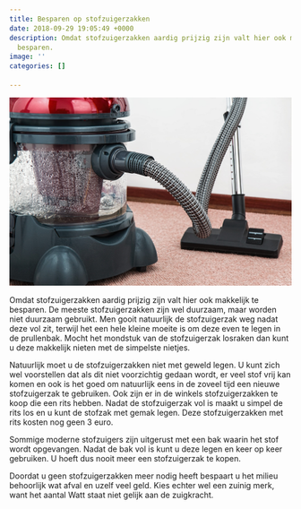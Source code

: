 ```yaml
---
title: Besparen op stofzuigerzakken
date: 2018-09-29 19:05:49 +0000
description: Omdat stofzuigerzakken aardig prijzig zijn valt hier ook makkelijk te
  besparen.
image: ''
categories: []

---
```

![](/uploads/vacuum-cleaner-657719_1920.jpg)

Omdat stofzuigerzakken aardig prijzig zijn valt hier ook makkelijk te besparen. De meeste stofzuigerzakken zijn wel duurzaam, maar worden niet duurzaam gebruikt. Men gooit natuurlijk de stofzuigerzak weg nadat deze vol zit, terwijl het een hele kleine moeite is om deze even te legen in de prullenbak. Mocht het mondstuk van de stofzuigerzak losraken dan kunt u deze makkelijk nieten met de simpelste nietjes.

Natuurlijk moet u de stofzuigerzakken niet met geweld legen. U kunt zich wel voorstellen dat als dit niet voorzichtig gedaan wordt, er veel stof vrij kan komen en ook is het goed om natuurlijk eens in de zoveel tijd een nieuwe stofzuigerzak te gebruiken. Ook zijn er in de winkels stofzuigerzakken te koop die een rits hebben. Nadat de stofzuigerzak vol is maakt u simpel de rits los en u kunt de stofzak met gemak legen. Deze stofzuigerzakken met rits kosten nog geen 3 euro.

Sommige moderne stofzuigers zijn uitgerust met een bak waarin het stof wordt opgevangen. Nadat de bak vol is kunt u deze legen en keer op keer gebruiken. U hoeft dus nooit meer een stofzuigerzak te kopen.

Doordat u geen stofzuigerzakken meer nodig heeft bespaart u het milieu behoorlijk wat afval en uzelf veel geld. Kies echter wel een zuinig merk, want het aantal Watt staat niet gelijk aan de zuigkracht.